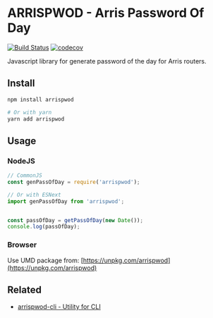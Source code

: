 # ARRISPWOD - Arris Password Of Day

[![Build Status](https://travis-ci.org/jesusgoku/arrispwod.svg?branch=master)](https://travis-ci.org/jesusgoku/arrispwod)
[![codecov](https://codecov.io/gh/jesusgoku/arrispwod/branch/master/graph/badge.svg)](https://codecov.io/gh/jesusgoku/arrispwod)

Javascript library for generate password of the day for Arris routers.

## Install

```bash
npm install arrispwod

# Or with yarn
yarn add arrispwod
```

## Usage

### NodeJS

```javascript
// CommonJS
const genPassOfDay = require('arrispwod');

// Or with ESNext
import genPassOfDay from 'arrispwod';


const passOfDay = getPassOfDay(new Date());
console.log(passOfDay);
```

### Browser

Use UMD package from: [https://unpkg.com/arrispwod](https://unpkg.com/arrispwod)


## Related

- [arrispwod-cli - Utility for CLI](https://www.npmjs.com/package/arrispwod-cli)
